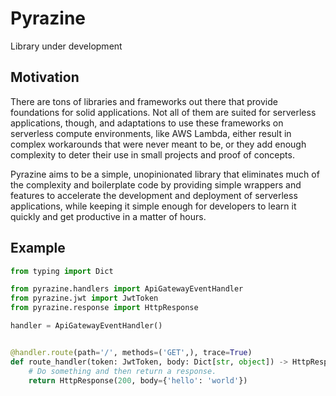 # Pyrazine

Library under development

## Motivation

There are tons of libraries and frameworks out there that provide foundations for solid applications.
Not all of them are suited for serverless applications, though, and adaptations to use these frameworks
on serverless compute environments, like AWS Lambda, either result in complex workarounds that were
never meant to be, or they add enough complexity to deter their use in small projects and proof of
concepts.

Pyrazine aims to be a simple, unopinionated library that eliminates much of the complexity and boilerplate
code by providing simple wrappers and features to accelerate the development and deployment of serverless
applications, while keeping it simple enough for developers to learn it quickly and get productive
in a matter of hours.

## Example

```python
from typing import Dict

from pyrazine.handlers import ApiGatewayEventHandler
from pyrazine.jwt import JwtToken
from pyrazine.response import HttpResponse

handler = ApiGatewayEventHandler()


@handler.route(path='/', methods=('GET',), trace=True)
def route_handler(token: JwtToken, body: Dict[str, object]) -> HttpResponse:
    # Do something and then return a response.
    return HttpResponse(200, body={'hello': 'world'})
```
